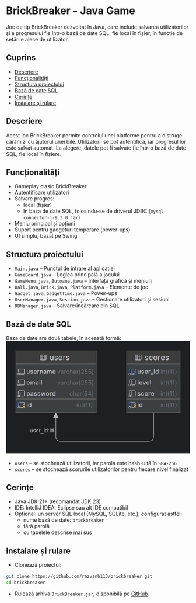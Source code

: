 # BrickBreaker - Java Game

Joc de tip BrickBreaker dezvoltat în Java, care include salvarea utilizatorilor și a progresului fie într-o bază de date SQL, fie local în fișier, în funcție de setările alese de utilizator.

## Cuprins

- [Descriere](#descriere)
- [Funcționalități](#funcționalități)
- [Structura proiectului](#structura-proiectului)
- [Bază de date SQL](#bază-de-date-sql)
- [Cerințe](#cerințe)
- [Instalare și rulare](#instalare-și-rulare)


## Descriere

Acest joc BrickBreaker permite controlul unei platforme pentru a distruge cărămizi cu ajutorul unei bile. Utilizatorii se pot autentifica, iar progresul lor este salvat automat. La alegere, datele pot fi salvate fie într-o bază de date SQL, fie local în fișiere.

## Funcționalități

- Gameplay clasic BrickBreaker
- Autentificare utilizatori
- Salvare progres:
    - local (fișier)
    - în baza de date SQL, folosindu-se de driverul JDBC (`mysql-connector-j-9.3.0.jar`)
- Meniu principal și opțiuni
- Suport pentru gadgeturi temporare (power-ups)
- UI simplu, bazat pe Swing

## Structura proiectului

- `Main.java` – Punctul de intrare al aplicației
- `GameBoard.java` – Logica principală a jocului
- `GameMenu.java`, `Butoane.java` – Interfață grafică și meniuri
- `Ball.java`, `Brick.java`, `Platform.java` – Elemente de joc
- `Gadget.java`, `GadgetTime.java` – Power-ups
- `UserManager.java`, `Session.java` – Gestionare utilizatori și sesiuni
- `DBManager.java` – Salvare/încărcare din SQL

## Bază de date SQL
Baza de date are două tabele, în această formă:
![imaginebd.png](imaginebd.png)
- `users` – se stochează utilizatorii, iar parola este hash-uită în `SHA-256`
- `scores` – se stochează scorurile utilizatorilor pentru fiecare nivel finalizat

## Cerințe

- Java JDK 21+ (recomandat JDK 23)
- IDE: IntelliJ IDEA, Eclipse sau alt IDE compatibil
- Optional: un server SQL local (MySQL, SQLite, etc.), configurat astfel:
  - nume bază de date: `brickbreaker`
  - fără parolă
  - cu tabelele descrise [mai sus](#bază-de-date-sql) 

## Instalare și rulare

- Clonează proiectul:
```bash
git clone https://github.com/razvanb113/brickbreaker.git
cd brickbreaker
```

- Rulează arhiva `BrickBreaker.jar`, disponibilă pe [GitHub](https://github.com/razvanb113/BrickBreaker/releases/tag/release).